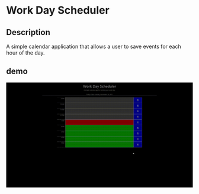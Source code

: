 # Work Day Scheduler

## Description

 A simple calendar application that allows a user to save events for each hour of the day.

## demo

![A demo of the finished app](./assets/images/demo.gif)
